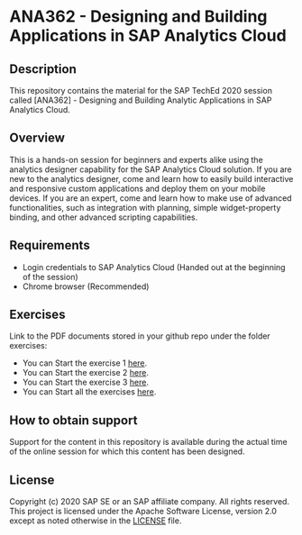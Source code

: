 # ANA362 - Designing and Building Applications in SAP Analytics Cloud

## Description

This repository contains the material for the SAP TechEd 2020 session called [ANA362] - Designing and Building Analytic Applications in SAP Analytics Cloud.  

## Overview

This is a hands-on session for beginners and experts alike using the analytics designer capability for the SAP Analytics Cloud solution. If you are new to the analytics designer, come and learn how to easily build interactive and responsive custom applications and deploy them on your mobile devices. If you are an expert, come and learn how to make use of advanced functionalities, such as integration with planning, simple widget-property binding, and other advanced scripting capabilities.

## Requirements

- Login credentials to SAP Analytics Cloud (Handed out at the beginning of the session)
- Chrome browser (Recommended)

## Exercises

Link to the PDF documents stored in your github repo under the folder exercises:

- You can Start the exercise 1 [here](exercises/ex1/ANA362_EX1.pdf).
- You can Start the exercise 2 [here](exercises/ex2/ANA362_EX2.pdf).
- You can Start the exercise 3 [here](exercises/ex3/ANA362_EX3.pdf).
- You can Start all the exercises [here](exercises/AllExercises/ANA362.pdf).
    
## How to obtain support

Support for the content in this repository is available during the actual time of the online session for which this content has been designed. 

## License
Copyright (c) 2020 SAP SE or an SAP affiliate company. All rights reserved. This project is licensed under the Apache Software License, version 2.0 except as noted otherwise in the [LICENSE](LICENSES/Apache-2.0.txt) file.
